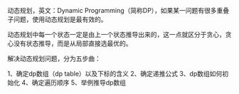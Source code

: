 动态规划，英文：Dynamic Programming（简称DP），如果某一问题有很多重叠子问题，使用动态规划是最有效的。

动态规划中每一个状态一定是由上一个状态推导出来的，这一点就区分于贪心，贪心没有状态推导，而是从局部直接选最优的。

解决动态规划问题，分为五步曲：

1、确定dp数组（dp table）以及下标的含义
2、确定递推公式
3、dp数组如何初始化
4、确定遍历顺序
5、举例推导dp数组
